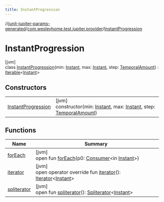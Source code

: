 ```yaml
---
title: InstantProgression
---
```

//[junit-jupiter-params-generated](../../../index.html)/[com.wesleyhome.test.jupiter.provider](../index.html)/[InstantProgression](index.html)



# InstantProgression



[jvm]\
class [InstantProgression](index.html)(min: [Instant](https://docs.oracle.com/javase/8/docs/api/java/time/Instant.html), max: [Instant](https://docs.oracle.com/javase/8/docs/api/java/time/Instant.html), step: [TemporalAmount](https://docs.oracle.com/javase/8/docs/api/java/time/temporal/TemporalAmount.html)) : [Iterable](https://kotlinlang.org/api/latest/jvm/stdlib/kotlin.collections/-iterable/index.html)&lt;[Instant](https://docs.oracle.com/javase/8/docs/api/java/time/Instant.html)&gt;



## Constructors


| | |
|---|---|
| [InstantProgression](-instant-progression.html) | [jvm]<br>constructor(min: [Instant](https://docs.oracle.com/javase/8/docs/api/java/time/Instant.html), max: [Instant](https://docs.oracle.com/javase/8/docs/api/java/time/Instant.html), step: [TemporalAmount](https://docs.oracle.com/javase/8/docs/api/java/time/temporal/TemporalAmount.html)) |


## Functions


| Name | Summary |
|---|---|
| [forEach](index.html#-966176503%2FFunctions%2F1379700275) | [jvm]<br>open fun [forEach](index.html#-966176503%2FFunctions%2F1379700275)(p0: [Consumer](https://docs.oracle.com/javase/8/docs/api/java/util/function/Consumer.html)&lt;in [Instant](https://docs.oracle.com/javase/8/docs/api/java/time/Instant.html)&gt;) |
| [iterator](iterator.html) | [jvm]<br>open operator override fun [iterator](iterator.html)(): [Iterator](https://kotlinlang.org/api/latest/jvm/stdlib/kotlin.collections/-iterator/index.html)&lt;[Instant](https://docs.oracle.com/javase/8/docs/api/java/time/Instant.html)&gt; |
| [spliterator](../../com.wesleyhome.test.jupiter.provider.number/-float-progression/index.html#-1387152138%2FFunctions%2F1379700275) | [jvm]<br>open fun [spliterator](../../com.wesleyhome.test.jupiter.provider.number/-float-progression/index.html#-1387152138%2FFunctions%2F1379700275)(): [Spliterator](https://docs.oracle.com/javase/8/docs/api/java/util/Spliterator.html)&lt;[Instant](https://docs.oracle.com/javase/8/docs/api/java/time/Instant.html)&gt; |

